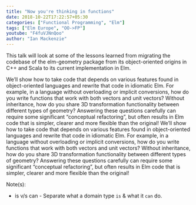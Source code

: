 ```yaml
---
title: "Now you're thinking in functions"
date: 2018-10-22T17:22:57+05:30
categories: ["Functional Programming", "Elm"]
tags: ["Elm Europe", "OO->FP"]
youtube: "F4fuVJNnQoo"
author: "Ian Mackenzie"
---
```


This talk will look at some of the lessons learned from migrating the codebase of the elm-geometry package from its object-oriented origins in C++ and Scala to its current implementation in Elm.

We’ll show how to take code that depends on various features found in object-oriented languages and rewrite that code in idiomatic Elm. For example, in a language without overloading or implicit conversions, how do you write functions that work with both vectors and unit vectors? Without inheritance, how do you share 3D transformation functionality between different types of geometry? Answering these questions carefully can require some significant “conceptual refactoring”, but often results in Elm code that is simpler, clearer and more flexible than the original! We’ll show how to take code that depends on various features found in object-oriented languages and rewrite that code in idiomatic Elm. For example, in a language without overloading or implicit conversions, how do you write functions that work with both vectors and unit vectors? Without inheritance, how do you share 3D transformation functionality between different types of geometry? Answering these questions carefully can require some significant “conceptual refactoring”, but often results in Elm code that is simpler, clearer and more flexible than the original!


Note(s):

* is v/s can - Separate what a domain type `is` & what it `can` do.